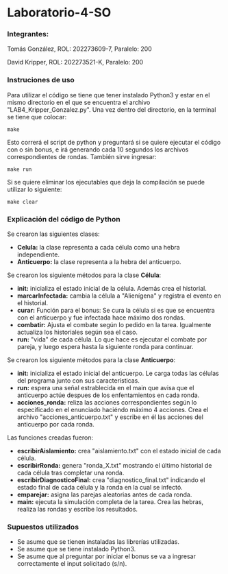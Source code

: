 # Laboratorio-4-SO

### Integrantes:

Tomás González, ROL: 202273609-7, Paralelo: 200

David Kripper, ROL: 202273521-K, Paralelo: 200

### Instruciones de uso

Para utilizar el código se tiene que tener instalado Python3 y estar en el mismo directorio en el que se encuentra el archivo "LAB4_Kripper_Gonzalez.py". Una vez dentro del directorio, en la terminal se tiene que colocar:

```
make
```
Esto correrá el script de python  y preguntará si se quiere ejecutar el código con o sin bonus, e irá generando cada 10 segundos los archivos correspondientes de rondas. También sirve ingresar:

```
make run
```

Si se quiere eliminar los ejecutables que deja la compilación se puede utilizar lo siguiente:
```
make clear
```

### Explicación del código de Python

Se crearon las siguientes clases:

- **Celula:** la clase representa a cada célula como una hebra independiente.
- **Anticuerpo:** la clase representa a la hebra del anticuerpo.

Se crearon los siguiente métodos para la clase **Célula**:

- **__init__:** inicializa el estado inicial de la célula. Además crea el historial.
- **marcarInfectada:** cambia la célula a "Alienígena" y registra el evento en el historial.
- **curar:** Función para el bonus: Se cura la célula si es que se encuentra con el anticuerpo y fue infectada hace máximo dos rondas.
- **combatir:** Ajusta el combate según lo pedido en la tarea. Igualmente actualiza los historiales según sea el caso. 
- **run:** "vida" de cada célula. Lo que hace es ejecutar el combate por pareja, y luego espera hasta la siguiente ronda para continuar.

Se crearon los siguiente métodos para la clase **Anticuerpo**:
- **__init__:** inicializa el estado inicial del anticuerpo. Le carga todas las células del programa junto con sus características.
- **run:** espera una señal estrablecida en el main que avisa que el anticuerpo actúe despues de los enfentamientos en cada ronda.
- **acciones_ronda:** reliza las acciones correspondientes según lo especificado en el enunciado haciéndo máximo 4 acciones. Crea el archivo "acciones_anticuerpo.txt" y escribe en él las acciones del anticuerpo por cada ronda.

Las funciones creadas fueron:

- **escribirAislamiento:** crea "aislamiento.txt" con el estado inicial de cada célula.
- **escribirRonda:** genera "ronda_X.txt" mostrando el último historial de cada célula tras completar una ronda.
- **escribirDiagnosticoFinal:** crea "diagnostico_final.txt" indicando el estado final de cada célula y la ronda en la cual se infectó.
- **emparejar:** asigna las parejas aleatorias antes de cada ronda.
- **main:** ejecuta la simulación completa de la tarea. Crea las hebras, realiza las rondas y escribe los resultados.

### Supuestos utilizados

* Se asume que se tienen instaladas las librerías utilizadas.
* Se asume que se tiene instalado Python3.
* Se asume que al preguntar por iniciar el bonus se va a ingresar correctamente el input solicitado (s/n).
